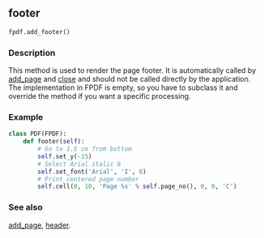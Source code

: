 ## footer ##

```python
fpdf.add_footer()
```

### Description ###

This method is used to render the page footer. It is automatically called by [add_page](add_page.md) and [close](close.md) and should not be called directly by the application. The implementation in FPDF is empty, so you have to subclass it and override the method if you want a specific processing.

### Example ###
```python
class PDF(FPDF):
    def footer(self):
        # Go to 1.5 cm from bottom
        self.set_y(-15)
        # Select Arial italic 8
        self.set_font('Arial', 'I', 8)
        # Print centered page number
        self.cell(0, 10, 'Page %s' % self.page_no(), 0, 0, 'C')
```

### See also ###

[add_page](add_page.md), [header](header.md).
